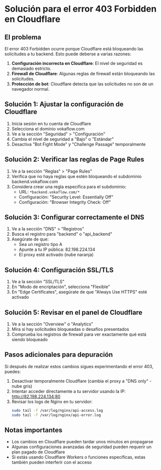 # Solución para el error 403 Forbidden en Cloudflare

## El problema

El error 403 Forbidden ocurre porque Cloudflare está bloqueando las solicitudes a tu backend. Esto puede deberse a varias razones:

1. **Configuración incorrecta en Cloudflare**: El nivel de seguridad es demasiado estricto.
2. **Firewall de Cloudflare**: Algunas reglas de firewall están bloqueando las solicitudes.
3. **Protección de bot**: Cloudflare detecta que las solicitudes no son de un navegador normal.

## Solución 1: Ajustar la configuración de Cloudflare

1. Inicia sesión en tu cuenta de Cloudflare
2. Selecciona el dominio vokaflow.com
3. Ve a la sección "Seguridad" > "Configuración"
4. Cambia el nivel de seguridad a "Bajo" o "Estándar"
5. Desactiva "Bot Fight Mode" y "Challenge Passage" temporalmente

## Solución 2: Verificar las reglas de Page Rules

1. Ve a la sección "Reglas" > "Page Rules"
2. Verifica que no haya reglas que estén bloqueando el subdominio backend.vokaflow.com
3. Considera crear una regla específica para el subdominio:
   - URL: `*backend.vokaflow.com/*`
   - Configuración: "Security Level: Essentially Off"
   - Configuración: "Browser Integrity Check: Off"

## Solución 3: Configurar correctamente el DNS

1. Ve a la sección "DNS" > "Registros"
2. Busca el registro para "backend" o "api_backend"
3. Asegúrate de que:
   - Sea un registro tipo A
   - Apunte a tu IP pública: 82.198.224.134
   - El proxy esté activado (nube naranja)

## Solución 4: Configuración SSL/TLS

1. Ve a la sección "SSL/TLS"
2. En "Modo de encriptación", selecciona "Flexible"
3. En "Edge Certificates", asegúrate de que "Always Use HTTPS" esté activado

## Solución 5: Revisar en el panel de Cloudflare

1. Ve a la sección "Overview" o "Analytics"
2. Mira si hay solicitudes bloqueadas o desafíos presentados
3. Comprueba los registros de firewall para ver exactamente qué está siendo bloqueado

## Pasos adicionales para depuración

Si después de realizar estos cambios sigues experimentando el error 403, puedes:

1. Desactivar temporalmente Cloudflare (cambia el proxy a "DNS only" - nube gris)
2. Intentar acceder directamente a tu servidor usando la IP: http://82.198.224.134:80
3. Revisar los logs de Nginx en tu servidor:
   ```bash
   sudo tail -f /var/log/nginx/api-access.log
   sudo tail -f /var/log/nginx/api-error.log
   ```

## Notas importantes

- Los cambios en Cloudflare pueden tardar unos minutos en propagarse
- Algunas configuraciones avanzadas de seguridad pueden requerir un plan pagado de Cloudflare
- Si estás usando Cloudflare Workers o funciones específicas, estas también pueden interferir con el acceso 
